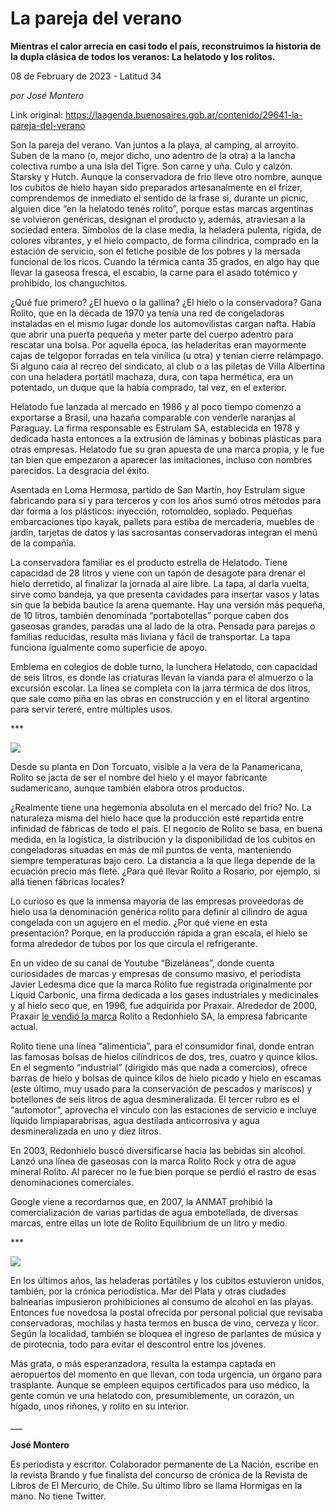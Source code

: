 # La pareja del verano

**Mientras el calor arrecia en casi todo el país, reconstruimos la historia de la dupla clásica de todos los veranos: La helatodo y los rolitos.**

08 de February de 2023 - Latitud 34

_por José Montero_

Link original: https://laagenda.buenosaires.gob.ar/contenido/29641-la-pareja-del-verano



Son la pareja del verano. Van juntos a la playa, al camping, al arroyito. Suben de la mano (o, mejor dicho, uno adentro de la otra) a la lancha colectiva rumbo a una isla del Tigre. Son carne y uña. Culo y calzón. Starsky y Hutch. Aunque la conservadora de frio lleve otro nombre, aunque los cubitos de hielo hayan sido preparados artesanalmente en el frízer, comprendemos de inmediato el sentido de la frase si, durante un picnic, alguien dice “en la helatodo tenés rolito”, porque estas marcas argentinas se volvieron genéricas, designan el producto y, además, atraviesan a la sociedad entera. Símbolos de la clase media, la heladera pulenta, rígida, de colores vibrantes, y el hielo compacto, de forma cilíndrica, comprado en la estación de servicio, son el fetiche posible de los pobres y la mersada funcional de los ricos. Cuando la térmica canta 35 grados, en algo hay que llevar la gaseosa fresca, el escabio, la carne para el asado totémico y prohibido, los changuchitos.




¿Qué fue primero? ¿El huevo o la gallina? ¿El hielo o la conservadora? Gana Rolito, que en la década de 1970 ya tenía una red de congeladoras instaladas en el mismo lugar donde los automovilistas cargan nafta. Había que abrir una puerta pequeña y meter parte del cuerpo adentro para rescatar una bolsa. Por aquella época, las heladeritas eran mayormente cajas de telgopor forradas en tela vinílica (u otra) y tenían cierre relámpago. Si alguno caía al recreo del sindicato, al club o a las piletas de Villa Albertina con una heladera portátil machaza, dura, con tapa hermética, era un potentado, un duque que la había comprado, tal vez, en el exterior.




Helatodo fue lanzada al mercado en 1986 y al poco tiempo comenzó a exportarse a Brasil, una hazaña comparable con venderle naranjas al Paraguay. La firma responsable es Estrulam SA, establecida en 1978 y dedicada hasta entonces a la extrusión de láminas y bobinas plásticas para otras empresas. Helatodo fue su gran apuesta de una marca propia, y le fue tan bien que empezaron a aparecer las imitaciones, incluso con nombres parecidos. La desgracia del éxito.




Asentada en Loma Hermosa, partido de San Martín, hoy Estrulam sigue fabricando para sí y para terceros y con los años sumó otros métodos para dar forma a los plásticos: inyección, rotomoldeo, soplado. Pequeñas embarcaciones tipo kayak, pallets para estiba de mercadería, muebles de jardín, tarjetas de datos y las sacrosantas conservadoras integran el menú de la compañía.




La conservadora familiar es el producto estrella de Helatodo. Tiene capacidad de 28 litros y viene con un tapón de desagote para drenar el hielo derretido, al finalizar la jornada al aire libre. La tapa, al darla vuelta, sirve como bandeja, ya que presenta cavidades para insertar vasos y latas sin que la bebida bautice la arena quemante. Hay una versión más pequeña, de 10 litros, también denominada “portabotellas” porque caben dos gaseosas grandes, paradas una al lado de la otra. Pensada para parejas o familias reducidas, resulta más liviana y fácil de transportar. La tapa funciona igualmente como superficie de apoyo.




Emblema en colegios de doble turno, la lunchera Helatodo, con capacidad de seis litros, es donde las criaturas llevan la vianda para el almuerzo o la excursión escolar. La línea se completa con la jarra térmica de dos litros, que sale como piña en las obras en construcción y en el litoral argentino para servir tereré, entre múltiples usos.




\*\*\*




![](https://cdn.feater.me/files/images/878831/c21bb52f-84f9-4b70-b978-9e123b134b78.jpg)




Desde su planta en Don Torcuato, visible a la vera de la Panamericana, Rolito se jacta de ser el nombre del hielo y el mayor fabricante sudamericano, aunque también elabora otros productos.




¿Realmente tiene una hegemonía absoluta en el mercado del frío? No. La naturaleza misma del hielo hace que la producción esté repartida entre infinidad de fábricas de todo el país. El negocio de Rolito se basa, en buena medida, en la logística, la distribución y la disponibilidad de los cubitos en congeladoras situadas en más de mil puntos de venta, manteniendo siempre temperaturas bajo cero. La distancia a la que llega depende de la ecuación precio más flete. ¿Para qué llevar Rolito a Rosario, por ejemplo, si allá tienen fábricas locales?




Lo curioso es que la inmensa mayoría de las empresas proveedoras de hielo usa la denominación genérica rolito para definir al cilindro de agua congelada con un agujero en el medio. ¿Por qué viene en esta presentación? Porque, en la producción rápida a gran escala, el hielo se forma alrededor de tubos por los que circula el refrigerante.




En un video de su canal de Youtube “Bizeláneas”, donde cuenta curiosidades de marcas y empresas de consumo masivo, el periodista Javier Ledesma dice que la marca Rolito fue registrada originalmente por Liquid Carbonic, una firma dedicada a los gases industriales y medicinales y al hielo seco que, en 1996, fue adquirida por Praxair. Alrededor de 2000, Praxair [le vendió la marca](https://www.youtube.com/watch?v=5reXCUHGr18&t=306s) Rolito a Redonhielo SA, la empresa fabricante actual.




Rolito tiene una línea “alimenticia”, para el consumidor final, donde entran las famosas bolsas de hielos cilíndricos de dos, tres, cuatro y quince kilos. En el segmento “industrial” (dirigido más que nada a comercios), ofrece barras de hielo y bolsas de quince kilos de hielo picado y hielo en escamas (este último, muy usado para la conservación de pescados y mariscos) y botellones de seis litros de agua desmineralizada. El tercer rubro es el “automotor”, aprovecha el vínculo con las estaciones de servicio e incluye líquido limpiaparabrisas, agua destilada anticorrosiva y agua desmineralizada en uno y diez litros.




En 2003, Redonhielo buscó diversificarse hacia las bebidas sin alcohol. Lanzó una línea de gaseosas con la marca Rolito Rock y otra de agua mineral Rolito. Al parecer no le fue bien porque se perdió el rastro de esas denominaciones comerciales.




Google viene a recordarnos que, en 2007, la ANMAT prohibió la comercialización de varias partidas de agua embotellada, de diversas marcas, entre ellas un lote de Rolito Equilibrium de un litro y medio.




\*\*\*




![](https://cdn.feater.me/files/images/878834/e56bb283-2d6d-4b67-9893-ba42dbffdac1.jpg)




En los últimos años, las heladeras portátiles y los cubitos estuvieron unidos, también, por la crónica periodística. Mar del Plata y otras ciudades balnearias impusieron prohibiciones al consumo de alcohol en las playas. Entonces fue novedosa la postal ofrecida por personal policial que revisaba conservadoras, mochilas y hasta termos en busca de vino, cerveza y licor. Según la localidad, también se bloquea el ingreso de parlantes de música y de pirotecnia, todo para evitar el descontrol entre los jóvenes.




Más grata, o más esperanzadora, resulta la estampa captada en aeropuertos del momento en que llevan, con toda urgencia, un órgano para trasplante. Aunque se empleen equipos certificados para uso médico, la gente común ve una helatodo con, presumiblemente, un corazón, un hígado, unos riñones, y rolito en su interior.




\_\_\_




**José Montero**




Es periodista y escritor. Colaborador permanente de La Nación, escribe en la revista Brando y fue finalista del concurso de crónica de la Revista de Libros de El Mercurio, de Chile. Su último libro se llama Hormigas en la mano. No tiene Twitter.



